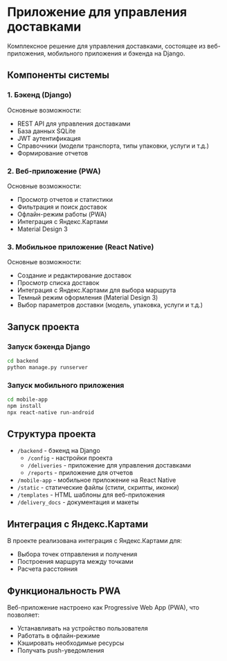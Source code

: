 # Приложение для управления доставками

Комплексное решение для управления доставками, состоящее из веб-приложения, мобильного приложения и бэкенда на Django.

## Компоненты системы

### 1. Бэкенд (Django)

Основные возможности:
- REST API для управления доставками
- База данных SQLite
- JWT аутентификация
- Справочники (модели транспорта, типы упаковки, услуги и т.д.)
- Формирование отчетов

### 2. Веб-приложение (PWA)

Основные возможности:
- Просмотр отчетов и статистики
- Фильтрация и поиск доставок
- Офлайн-режим работы (PWA)
- Интеграция с Яндекс.Картами
- Material Design 3

### 3. Мобильное приложение (React Native)

Основные возможности:
- Создание и редактирование доставок
- Просмотр списка доставок
- Интеграция с Яндекс.Картами для выбора маршрута
- Темный режим оформления (Material Design 3)
- Выбор параметров доставки (модель, упаковка, услуги и т.д.)

## Запуск проекта

### Запуск бэкенда Django

```bash
cd backend
python manage.py runserver
```

### Запуск мобильного приложения

```bash
cd mobile-app
npm install
npx react-native run-android
```

## Структура проекта

- `/backend` - бэкенд на Django
  - `/config` - настройки проекта
  - `/deliveries` - приложение для управления доставками
  - `/reports` - приложение для отчетов
- `/mobile-app` - мобильное приложение на React Native
- `/static` - статические файлы (стили, скрипты, иконки)
- `/templates` - HTML шаблоны для веб-приложения
- `/delivery_docs` - документация и макеты

## Интеграция с Яндекс.Картами

В проекте реализована интеграция с Яндекс.Картами для:
- Выбора точек отправления и получения
- Построения маршрута между точками
- Расчета расстояния

## Функциональность PWA

Веб-приложение настроено как Progressive Web App (PWA), что позволяет:
- Устанавливать на устройство пользователя
- Работать в офлайн-режиме
- Кэшировать необходимые ресурсы
- Получать push-уведомления